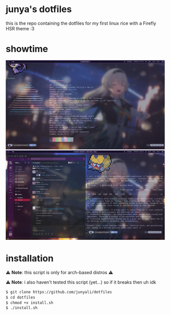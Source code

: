 # junya's dotfiles

this is the repo containing the dotfiles for my first linux rice with a Firefly HSR theme :3

# showtime

![](./demo-1.png)
![](./demo-2.png)

# installation

⚠️ **Note**: this script is only for arch-based distros ⚠️

⚠️ **Note**: i also haven't tested this script (yet...) so if it breaks then uh idk

```bash
$ git clone https://github.com/junyali/dotfiles
$ cd dotfiles
$ chmod +x install.sh
$ ./install.sh
```
